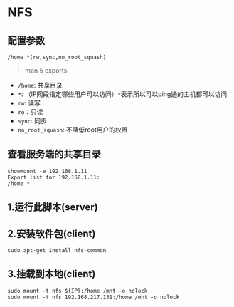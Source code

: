 # NFS


## 配置参数

```
/home *(rw,sync,no_root_squash)
```
> man 5 exports

- `/home`: 共享目录
- `*`: （IP网段指定哪些用户可以访问）`*`表示所以可以ping通的主机都可以访问
- `rw`: 读写
- `ro`：只读
- `sync`: 同步
- `no_root_squash`: 不降低root用户的权限


## 查看服务端的共享目录

```
showmount -e 192.168.1.11
Export list for 192.168.1.11:
/home *
```
## 1.运行此脚本(server)

## 2.安装软件包(client)
```
sudo apt-get install nfs-common
```

## 3.挂载到本地(client)

```
sudo mount -t nfs ${IP}:/home /mnt -o nolock
sudo mount -t nfs 192.168.217.131:/home /mnt -o nolock
```



